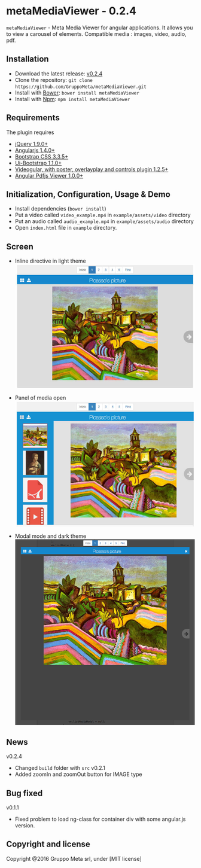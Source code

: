 # metaMediaViewer - 0.2.4

`metaMediaViewer` - Meta Media Viewer for angular applications. It allows you to view a carousel of elements. Compatible media : images, video, audio, pdf.

## Installation
* Download the latest release: [v0.2.4](https://github.com/GruppoMeta/metaMediaViewer/archive/master.zip)
* Clone the repository: `git clone https://github.com/GruppoMeta/metaMediaViewer.git`
* Install with [Bower](http://bower.io): `bower install metaMediaViewer`
* Install with [Npm](https://www.npmjs.com/): `npm install metaMediaViewer`


## Requirements
The plugin requires
* [jQuery 1.9.0+](http://jquery.com)
* [Angularjs 1.4.0+](https://angularjs.org/)
* [Bootstrap CSS 3.3.5+](http://getbootstrap.com)
* [Ui-Bootstrap 1.1.0+](https://angular-ui.github.io/bootstrap)
* [Videogular, with poster, overlayplay and controls plugin 1.2.5+](http://www.videogular.com)
* [Angular Pdfjs Viewer 1.0.0+](https://github.com/legalthings/angular-pdfjs-viewer)

## Initialization, Configuration, Usage & Demo
* Install dependencies (`bower install`)
* Put a video called `video_example.mp4` in `example/assets/video` directory
* Put an audio called `audio_example.mp4` in `example/assets/audio` directory
* Open `index.html` file in `example` directory.

## Screen
* Inline directive in light theme
![Alt text](/screen/image1.jpg "Inline directive in light theme")

* Panel of media open
![Alt text](/screen/image2.jpg "Panel of media open")

* Modal mode and dark theme
![Alt text](/screen/image3.png "Modal mode and dark theme")

## News
v0.2.4
* Changed `build` folder with `src`
v0.2.1
* Added zoomIn and zoomOut button for IMAGE type

## Bug fixed
v0.1.1
* Fixed problem to load ng-class for container div with some angular.js version.

## Copyright and license
Copyright @2016 Gruppo Meta srl, under [MIT license]